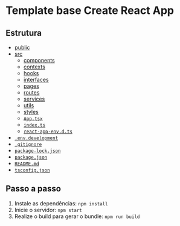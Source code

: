 # Template base Create React App

## Estrutura

- [public](./public)
- [src](./src)
  - [components](./src/components)
  - [contexts](./src/contexts)
  - [hooks](./src/hooks)
  - [interfaces](./src/interfaces)
  - [pages](./src/pages)
  - [routes](./src/routes)
  - [services](./src/services)
  - [utils](./src/utils)
  - [styles](./src/styles)
  - [`App.tsx`](./src/App.tsx)
  - [`index.ts`](./src/index.tsx)
  - [`react-app-env.d.ts`](./src/react-app-env.d.ts)
- [`.env.development`](./.env.development)
- [`.gitignore`](./.gitignore)
- [`package-lock.json`](./package-lock.json)
- [`package.json`](./package.json)
- [`README.md`](./README.md)
- [`tsconfig.json`](./tsconfig.json)

## Passo a passo

1. Instale as dependências: `npm install`
2. Inicie o servidor: `npm start`
3. Realize o build para gerar o bundle: `npm run build`
